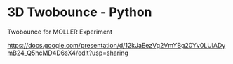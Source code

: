 # 3D Twobounce - Python
 Twobounce for MOLLER Experiment
 
 https://docs.google.com/presentation/d/12kJaEezVg2VmYBg20Yv0LUlADymB24_Q5hcMD4D6sX4/edit?usp=sharing
